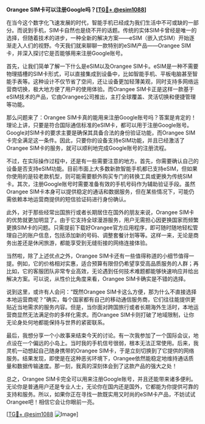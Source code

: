 **Orangee SIM卡可以注册Google吗？[[TG💪+ @esim1088](https://t.me/s/esim1088)]**

在当今这个数字化飞速发展的时代，智能手机已经成为我们生活中不可或缺的一部分。而说到手机，SIM卡自然也是绕不开的话题。传统的实体SIM卡曾经是唯一的选择，但随着技术的进步，一种全新的解决方案——eSIM（嵌入式SIM）开始逐渐走入人们的视野。今天我们就来聊聊一款特别的eSIM产品——Orangee SIM卡，并深入探讨它是否能够用来注册Google账号。

首先，让我们简单了解一下什么是eSIM以及Orangee SIM卡。eSIM是一种不需要物理插槽的SIM卡形式，可以直接集成到设备中，比如智能手机、平板电脑甚至智能手表等。这种设计不仅节省了空间，还让设备更加轻薄美观，同时支持多网络运营商切换，极大地方便了用户的使用体验。而Orangee SIM卡正是这样一款基于eSIM技术的产品，它由Orangee公司推出，主打全球覆盖、灵活切换和便捷管理等功能。

那么问题来了：Orangee SIM卡真的能用来注册Google账号吗？答案是肯定的！理论上讲，只要是符合国际通信标准的eSIM卡，都可以用于注册Google账号。Google对SIM卡的要求主要是确保其具备合法的身份验证功能，而Orangee SIM卡完全满足这一条件。因此，只要你的设备支持eSIM功能，并且已经激活了Orangee SIM卡的服务，就可以顺利地完成Google账号的注册流程。

不过，在实际操作过程中，还是有一些需要注意的地方。首先，你需要确认自己的设备是否支持eSIM功能。目前市面上大多数新款智能手机都已支持eSIM，但如果你使用的是较老款机型，则可能需要额外购买专门的转换工具或更换为传统SIM卡。其次，注册Google账号时需要准备有效的手机号码作为辅助验证手段。虽然Orangee SIM卡本身可以提供稳定的通话和数据服务，但在某些情况下，可能仍需依赖本地运营商提供的短信验证码进行身份确认。

此外，对于那些经常出国旅行或者长期居住在国外的朋友来说，Orangee SIM卡的优势就更加明显了。由于它支持全球漫游服务，用户无需担心因更换国家而频繁更换SIM卡的问题。只需提前下载好Orangee官方应用程序，即可随时随地轻松管理自己的账户信息，包括添加新的号码、调整套餐计划等等。这样一来，无论是商务出差还是休闲旅游，都能享受到无缝衔接的网络连接体验。

当然啦，除了上述优点之外，Orangee SIM卡还有一些值得称道的小细节值得一提。例如，它的价格相对实惠，适合预算有限但仍希望享受高品质服务的人群；再比如，它的客服团队非常专业高效，无论遇到任何技术难题都能够快速响应并给出解决方案。可以说，从性价比角度来看，Orangee SIM卡确实是不错的选择。

说到这里，或许有人会问：“既然Orangee SIM卡这么方便，那为什么不直接选择本地运营商呢？”确实，每个国家都有自己的移动通信服务商，它们往往能提供更贴近当地需求的服务内容。但是，当你面对跨国旅行或者长期海外生活时，本地运营商显然无法满足你的多样化需求。而Orangee SIM卡则打破了地域限制，让你无论身处何地都能保持与世界的紧密联系。

最后，我想分享一个小故事来结束今天的讨论。有一次我参加了一个国际会议，地点设在一个偏远的小岛上。当时我的手机信号很弱，根本无法正常使用。后来，我灵机一动想起自己随身携带的Orangee SIM卡，于是立刻切换到了它提供的网络服务。结果发现，即使是在这种恶劣环境下，Orangee依然能稳定地维持通话质量和数据传输速度。那一刻，我真的深刻体会到了这款产品的强大之处！

总之，Orangee SIM卡完全可以用来注册Google账号，并且还能带来诸多便利。无论你是普通用户还是专业人士，无论你在国内还是国外，它都能为你提供可靠的支持和服务。所以，如果你正在寻找一款既实用又时尚的eSIM卡产品，不妨试试Orangee吧！相信它会让你眼前一亮。

[[TG💪+ @esim1088](https://t.me/s/esim1088) ![Image](https://i.postimg.cc/4NQfJmqS/Snipaste-2025-05-13-00-14-12.png)]